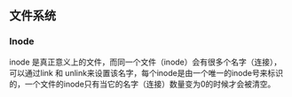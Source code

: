 ## 文件系统

### Inode
inode 是真正意义上的文件，而同一个文件（inode）会有很多个名字（连接），可以通过link 和 unlink来设置该名字，每个inode是由一个唯一的inode号来标识的，一个文件的inode只有当它的名字（连接）数量变为0的时候才会被清空。







